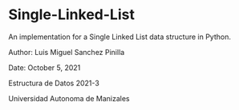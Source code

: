 # Single-Linked-List
An implementation for a Single Linked List data structure in Python.

Author: Luis Miguel Sanchez Pinilla

Date: October 5, 2021

Estructura de Datos 2021-3

Universidad Autonoma de Manizales
